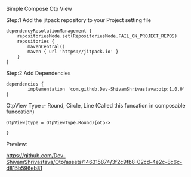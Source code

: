Simple Compose Otp View

Step:1  Add the jitpack repository to your Project setting file


    dependencyResolutionManagement {
		repositoriesMode.set(RepositoriesMode.FAIL_ON_PROJECT_REPOS)
		repositories {
			mavenCentral()
			maven { url 'https://jitpack.io' }
		}
	}


Step:2 Add Dependencies

	dependencies {
	        implementation 'com.github.Dev-ShivamShrivastava:otp:1.0.0'
	}

 OtpView Type :- Round, Circle, Line (Called this funcation in composable funccation)

    OtpView(type = OtpViewType.Round){otp->
                     
    }

 Preview: 
 

https://github.com/Dev-ShivamShrivastava/Otp/assets/146315874/3f2c9fb8-02cd-4e2c-8c6c-d815b596eb81




 
